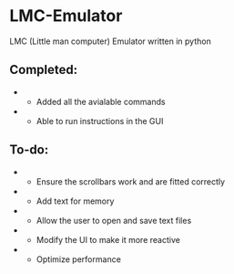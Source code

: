 # LMC-Emulator
LMC (Little man computer) Emulator written in python

## Completed: 
* - Added all the avialable commands
* - Able to run instructions in the GUI

## To-do:
* - Ensure the scrollbars work and are fitted correctly
* - Add text for memory
* - Allow the user to open and save text files
* - Modify the UI to make it more reactive
* - Optimize performance
